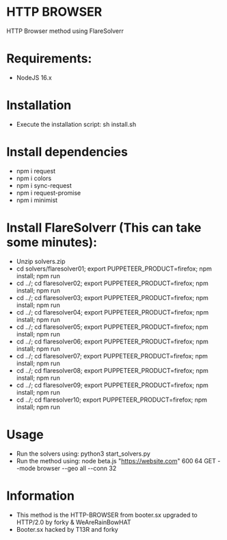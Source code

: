# HTTP BROWSER
HTTP Browser method using FlareSolverr

# Requirements:
- NodeJS 16.x

# Installation
- Execute the installation script: sh install.sh

# Install dependencies
- npm i request
- npm i colors
- npm i sync-request
- npm i request-promise
- npm i minimist

# Install FlareSolverr (This can take some minutes):
- Unzip solvers.zip
- cd solvers/flaresolver01; export PUPPETEER_PRODUCT=firefox; npm install; npm run
- cd ../; cd flaresolver02; export PUPPETEER_PRODUCT=firefox; npm install; npm run
- cd ../; cd flaresolver03; export PUPPETEER_PRODUCT=firefox; npm install; npm run
- cd ../; cd flaresolver04; export PUPPETEER_PRODUCT=firefox; npm install; npm run
- cd ../; cd flaresolver05; export PUPPETEER_PRODUCT=firefox; npm install; npm run
- cd ../; cd flaresolver06; export PUPPETEER_PRODUCT=firefox; npm install; npm run
- cd ../; cd flaresolver07; export PUPPETEER_PRODUCT=firefox; npm install; npm run
- cd ../; cd flaresolver08; export PUPPETEER_PRODUCT=firefox; npm install; npm run
- cd ../; cd flaresolver09; export PUPPETEER_PRODUCT=firefox; npm install; npm run
- cd ../; cd flaresolver10; export PUPPETEER_PRODUCT=firefox; npm install; npm run

# Usage
- Run the solvers using: python3 start_solvers.py
- Run the method using: node beta.js "https://website.com" 600 64 GET --mode browser --geo all --conn 32

# Information
- This method is the HTTP-BROWSER from booter.sx upgraded to HTTP/2.0 by forky & WeAreRainBowHAT
- Booter.sx hacked by T13R and forky
